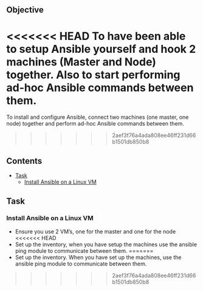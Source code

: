 ## Objective
<<<<<<< HEAD
To have been able to setup Ansible yourself and hook 2 machines (Master and Node) together.  Also to start performing ad-hoc Ansible commands between them.
=======
To install and configure Ansible, connect two machines (one master, one node) together and perform ad-hoc Ansible commands between them.
>>>>>>> 2aef3f76a4ada808ee46ff231d66b1501db850b8

<!--TOC_START-->
## Contents
- [Task](#task)
	- [Install Ansible on a Linux VM](#install-ansible-on-a-linux-vm)

<!--TOC_END-->
## Task

### Install Ansible on a Linux VM
- Ensure you use 2 VM’s, one for the master and one for the node
<<<<<<< HEAD
- Set up the inventory, when you have setup the machines use the ansible ping module to communicate between them.
=======
- Set up the inventory. When you have set up the machines, use the ansible ping module to communicate between them.
>>>>>>> 2aef3f76a4ada808ee46ff231d66b1501db850b8
